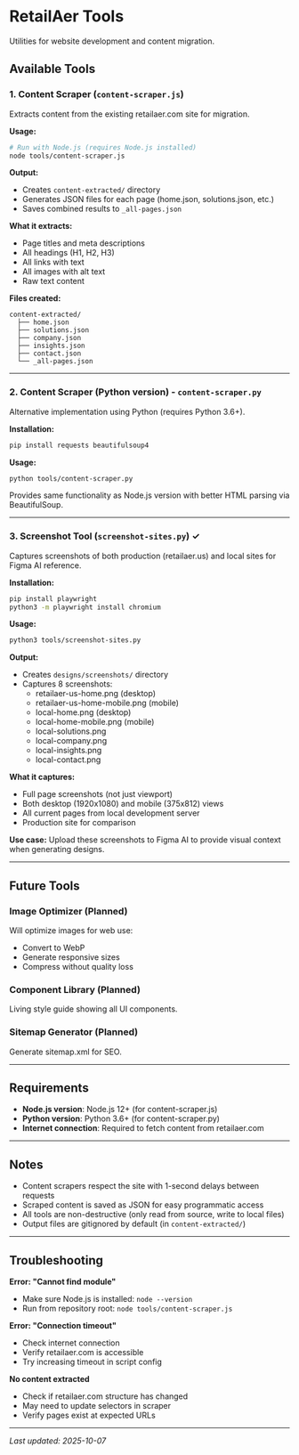 # RetailAer Tools

Utilities for website development and content migration.

## Available Tools

### 1. Content Scraper (`content-scraper.js`)

Extracts content from the existing retailaer.com site for migration.

**Usage:**
```bash
# Run with Node.js (requires Node.js installed)
node tools/content-scraper.js
```

**Output:**
- Creates `content-extracted/` directory
- Generates JSON files for each page (home.json, solutions.json, etc.)
- Saves combined results to `_all-pages.json`

**What it extracts:**
- Page titles and meta descriptions
- All headings (H1, H2, H3)
- All links with text
- All images with alt text
- Raw text content

**Files created:**
```
content-extracted/
  ├── home.json
  ├── solutions.json
  ├── company.json
  ├── insights.json
  ├── contact.json
  └── _all-pages.json
```

---

### 2. Content Scraper (Python version) - `content-scraper.py`

Alternative implementation using Python (requires Python 3.6+).

**Installation:**
```bash
pip install requests beautifulsoup4
```

**Usage:**
```bash
python tools/content-scraper.py
```

Provides same functionality as Node.js version with better HTML parsing via BeautifulSoup.

---

### 3. Screenshot Tool (`screenshot-sites.py`) ✓

Captures screenshots of both production (retailaer.us) and local sites for Figma AI reference.

**Installation:**
```bash
pip install playwright
python3 -m playwright install chromium
```

**Usage:**
```bash
python3 tools/screenshot-sites.py
```

**Output:**
- Creates `designs/screenshots/` directory
- Captures 8 screenshots:
  - retailaer-us-home.png (desktop)
  - retailaer-us-home-mobile.png (mobile)
  - local-home.png (desktop)
  - local-home-mobile.png (mobile)
  - local-solutions.png
  - local-company.png
  - local-insights.png
  - local-contact.png

**What it captures:**
- Full page screenshots (not just viewport)
- Both desktop (1920x1080) and mobile (375x812) views
- All current pages from local development server
- Production site for comparison

**Use case:**
Upload these screenshots to Figma AI to provide visual context when generating designs.

---

## Future Tools

### Image Optimizer (Planned)

Will optimize images for web use:
- Convert to WebP
- Generate responsive sizes
- Compress without quality loss

### Component Library (Planned)

Living style guide showing all UI components.

### Sitemap Generator (Planned)

Generate sitemap.xml for SEO.

---

## Requirements

- **Node.js version**: Node.js 12+ (for content-scraper.js)
- **Python version**: Python 3.6+ (for content-scraper.py)
- **Internet connection**: Required to fetch content from retailaer.com

---

## Notes

- Content scrapers respect the site with 1-second delays between requests
- Scraped content is saved as JSON for easy programmatic access
- All tools are non-destructive (only read from source, write to local files)
- Output files are gitignored by default (in `content-extracted/`)

---

## Troubleshooting

**Error: "Cannot find module"**
- Make sure Node.js is installed: `node --version`
- Run from repository root: `node tools/content-scraper.js`

**Error: "Connection timeout"**
- Check internet connection
- Verify retailaer.com is accessible
- Try increasing timeout in script config

**No content extracted**
- Check if retailaer.com structure has changed
- May need to update selectors in scraper
- Verify pages exist at expected URLs

---

*Last updated: 2025-10-07*
